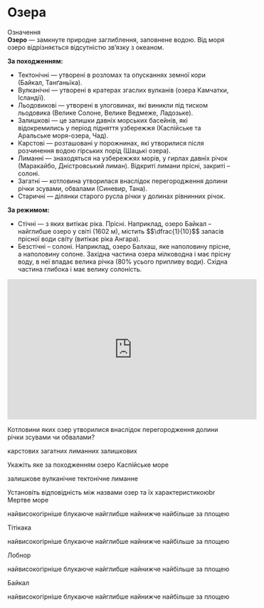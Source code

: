 # Озера

<div class="eoz-wrap">
<span class="eoz">Означення</span>
<div class="eoz-text">
<b>Озеро</b> — замкнуте природне заглиблення, заповнене водою. Вiд моря озеро вiдрiзняється вiдсутнiстю зв’язку з океаном.
</div>
</div>

**За походженням:**
<ul>
<li><span class="p1">Тектонічні</span> — утворені в розломах та опусканнях земної кори (Байкал, Танґаньїка).</li>
<li><span class="p1">Вулканічні</span> — утворені в кратерах згаслих вулканів (озера Камчатки, Ісландії).</li>
<li><span class="p1">Льодовикові</span> — утворені в улоговинах, які виникли під тиском льодовика (Велике Солоне, Велике Ведмеже, Ладозьке).</li>
<li><span class="p1">Залишкові</span> — це залишки давніх морських басейнів, які відокремились у період підняття узбережжя (Каспійське та Аральське моря-озера, Чад).</li>
<li><span class="p1">Карстові</span> — розташовані у порожнинах, які утворилися після розчинення водою гірських порід (Шацькі озера).</li>
<li><span class="p1">Лиманні</span> — знаходяться на узбережжях морів, у гирлах давніх річок (Маракайбо, Дністровський лиман). Відкриті лимани прісні, закриті – солоні.</li>
<li><span class="p1">Загатні</span> — котловина утворилася внаслідок перегородження долини річки зсувами, обвалами (Синевир, Тана).</li>
<li><span class="p1">Старичні</span> — ділянки старого русла річки у долинах рівнинних річок.</li>
</ul>

**За режимом:**
<ul>
<li><span class="p1">Стічні</span> — з яких витікає ріка. Прісні. Наприклад, озеро Байкал – найглибше озеро у світі (1602 м), містить $$\dfrac{1}{10}$$ запасів прісної води світу (витікає ріка Ангара).</li>
<li><span class="p1">Безстічні</span> – солоні. Наприклад, озеро Балхаш, яке наполовину прісне, а наполовину солоне. Західна частина озера мілководна і має прісну воду, в неї впадає велика річка (80% усього припливу води). Східна частина глибока і має велику солоність.</li>
</ul>

<div class="fluidMedia">
<iframe align="center" width="560" height="315" src="https://www.youtube.com/embed/NaQezLqtpF0" frameborder="0" allowfullscreen></iframe>
</div>
<div class="popup">
</div>

<quiz>
<question>
<p>Котловини яких озер утворилися внаслідок перегородження долини річки зсувами чи обвалами?</p>
<answer>карстових</answer>
<answer correct>загатних</answer>
<answer>лиманних</answer>
<answer>залишкових</answer>
</question>
<question>
<p>Укажіть яке за походженням озеро Каспійське море</p>
<answer correct>залишкове</answer>
<answer>вулканічне</answer>
<answer>тектонічне</answer>
<answer>лиманне</answer>
</question>
<question>
<p>Установіть відповідність між назвами озер та їх характеристикоюbr<br>
Мертве море</p>
<answer>найвисокогірніше</option>
<answer>блукаюче</answer>
<answer>найглибше</answer>
<answer correct>найнижче</answer>
<answer>найбільше за площею</answer>
</question>
<question>
<p>Тітікака</p>
<answer correct>найвисокогірніше</option>
<answer>блукаюче</answer>
<answer>найглибше</answer>
<answer>найнижче</answer>
<answer>найбільше за площею</answer>
</question>
<question>
<p>Лобнор</p>
<answer>найвисокогірніше</option>
<answer correct>блукаюче</answer>
<answer>найглибше</answer>
<answer>найнижче</answer>
<answer>найбільше за площею</answer>
</question>
<question>
<p>Байкал</p>
<answer>найвисокогірніше</option>
<answer>блукаюче</answer>
<answer correct>найглибше</answer>
<answer>найнижче</answer>
<answer>найбільше за площею</answer>
</question>
</quiz>
